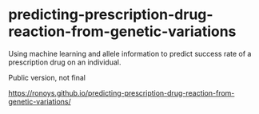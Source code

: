 # predicting-prescription-drug-reaction-from-genetic-variations
Using machine learning and allele information to predict success rate of a prescription drug on an individual.

Public version, not final

https://ronoys.github.io/predicting-prescription-drug-reaction-from-genetic-variations/
